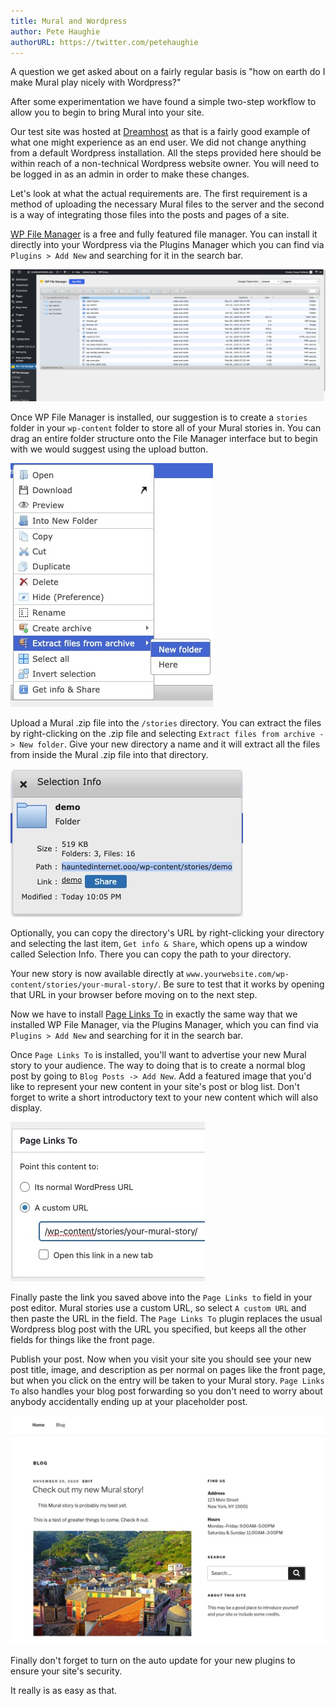 ```yaml
---
title: Mural and Wordpress
author: Pete Haughie
authorURL: https://twitter.com/petehaughie
---
```


A question we get asked about on a fairly regular basis is "how on earth do I make Mural play nicely with Wordpress?"

After some experimentation we have found a simple two-step workflow to allow you to begin to bring Mural into your site.

<!--truncate-->

Our test site was hosted at <a href="https://www.dreamhost.com/" target="_blank" rel="noopener nofollow noreferrer">Dreamhost</a> as that is a fairly good example of what one might experience as an end user. We did not change anything from a default Wordpress installation. All the steps provided here should be within reach of a non-technical Wordpress website owner. You will need to be logged in as an admin in order to make these changes.

Let's look at what the actual requirements are. The first requirement is a method of uploading the necessary Mural files to the server and the second is a way of integrating those files into the posts and pages of a site.

<a href="https://wordpress.org/plugins/wp-file-manager/" target="_blank" rel="noopener nofollow noreferrer">WP File Manager</a> is a free and fully featured file manager. You can install it directly into your Wordpress via the Plugins Manager which you can find via `Plugins > Add New` and searching for it in the search bar.

![Screenshot of WP File Manager](assets/wp-file-manager.jpg)

Once WP File Manager is installed, our suggestion is to create a `stories` folder in your `wp-content` folder to store all of your Mural stories in. You can drag an entire folder structure onto the File Manager interface but to begin with we would suggest using the upload button.

![Screenshot of WP File Manager Extract Files From Archive menu option](assets/wp-extract-files-from-archive.jpg)

Upload a Mural .zip file into the `/stories` directory. You can extract the files by right-clicking on the .zip file and selecting `Extract files from archive -> New folder`. Give your new directory a name and it will extract all the files from inside the Mural .zip file into that directory.

![Screenshot of WP File Manager's selection info popup](assets/wp-selection-info.jpg)

Optionally, you can copy the directory's URL by right-clicking your directory and selecting the last item, `Get info & Share`, which opens up a window called Selection Info. There you can copy the path to your directory.

Your new story is now available directly at `www.yourwebsite.com/wp-content/stories/your-mural-story/`. Be sure to test that it works by opening that URL in your browser before moving on to the next step.

Now we have to install <a href="https://wordpress.org/plugins/page-links-to/" target="_blank" rel="noopener nofollow noreferrer">Page Links To</a> in exactly the same way that we installed WP File Manager, via the Plugins Manager, which you can find via `Plugins > Add New` and searching for it in the search bar.

Once `Page Links To` is installed, you'll want to advertise your new Mural story to your audience.  The way to doing that is to create a normal blog post by going to `Blog Posts -> Add New`. Add a featured image that you'd like to represent your new content in your site's post or blog list. Don't forget to write a short introductory text to your new content which will also display.

![Screenshot of Page Links To](assets/wp-page-links-to.jpg)

Finally paste the link you saved above into the `Page Links to` field in your post editor. Mural stories use a custom URL, so select `A custom URL` and then paste the URL in the field.  The `Page Links To` plugin replaces the usual Wordpress blog post with the URL you specified, but keeps all the other fields for things like the front page.

Publish your post. Now when you visit your site you should see your new post title, image, and description as per normal on pages like the front page, but when you click on the entry will be taken to your Mural story. `Page Links To` also handles your blog post forwarding so you don't need to worry about anybody accidentally ending up at your placeholder post.

![Screenshot of a our sample Wordpress front page](assets/wp-front-page-screenshot.jpg)

Finally don't forget to turn on the auto update for your new plugins to ensure your site's security.

It really is as easy as that.
